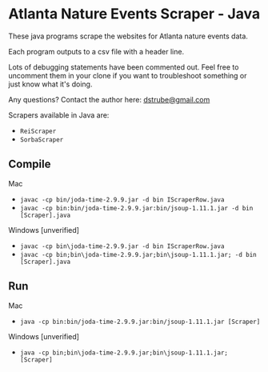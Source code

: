 # Atlanta Nature Events Scraper - Java

These java programs scrape the websites for Atlanta nature events data.

Each program outputs to a csv file with a header line.

Lots of debugging statements have been commented out. 
Feel free to uncomment them in your clone if you want to troubleshoot something or just know what it's doing.

Any questions? Contact the author here:
dstrube@gmail.com

Scrapers available in Java are:
* `ReiScraper`
* `SorbaScraper`


## Compile
Mac
* `javac -cp bin/joda-time-2.9.9.jar -d bin IScraperRow.java`
* `javac -cp bin:bin/joda-time-2.9.9.jar:bin/jsoup-1.11.1.jar -d bin [Scraper].java`

Windows [unverified]
* `javac -cp bin\joda-time-2.9.9.jar -d bin IScraperRow.java`
* `javac -cp bin;bin\joda-time-2.9.9.jar;bin\jsoup-1.11.1.jar; -d bin [Scraper].java`

## Run
Mac
* `java -cp bin:bin/joda-time-2.9.9.jar:bin/jsoup-1.11.1.jar [Scraper]`

Windows [unverified]
* `java -cp bin;bin\joda-time-2.9.9.jar;bin\jsoup-1.11.1.jar; [Scraper]`
